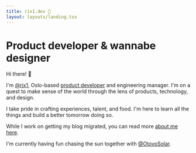 ```yaml
---
title: rix1.dev 👋
layout: layouts/landing.tsx
---
```


# Product developer &&nbsp;wannabe designer

Hi there! 👋

I'm [@rix1](https://twitter.com/rix1), Oslo-based [product developer](https://github.com/rix1) and engineering manager. I'm on a quest to make sense of the world through the lens of products, technology, and design.

I take pride in crafting experiences, talent, and food. I'm here to learn all the things and build a better tomorrow doing so.

While I work on getting my blog migrated, you can read more
[about me here](/about).

I'm currently having fun chasing the sun together with
[@OtovoSolar](https://twitter.com/@otovosolar).
